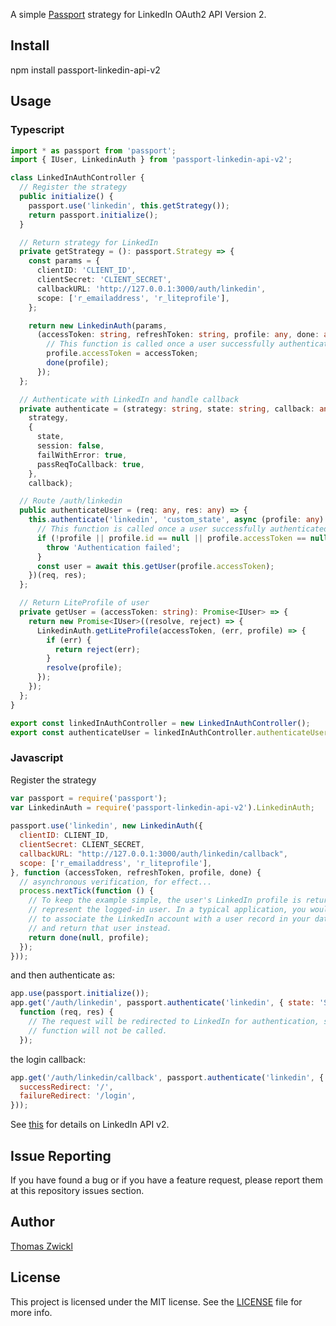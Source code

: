 A simple [Passport](http://passportjs.org/) strategy for LinkedIn OAuth2 API Version 2.

## Install

  npm install passport-linkedin-api-v2

## Usage
### Typescript

~~~typescript
import * as passport from 'passport';
import { IUser, LinkedinAuth } from 'passport-linkedin-api-v2';

class LinkedInAuthController {
  // Register the strategy
  public initialize() {
    passport.use('linkedin', this.getStrategy());
    return passport.initialize();
  }

  // Return strategy for LinkedIn
  private getStrategy = (): passport.Strategy => {
    const params = {
      clientID: 'CLIENT_ID',
      clientSecret: 'CLIENT_SECRET',
      callbackURL: 'http://127.0.0.1:3000/auth/linkedin',
      scope: ['r_emailaddress', 'r_liteprofile'],
    };

    return new LinkedinAuth(params,
      (accessToken: string, refreshToken: string, profile: any, done: any) => {
        // This function is called once a user successfully authenticated
        profile.accessToken = accessToken;
        done(profile);
      });
  };

  // Authenticate with LinkedIn and handle callback
  private authenticate = (strategy: string, state: string, callback: any) => passport.authenticate(
    strategy,
    {
      state,
      session: false,
      failWithError: true,
      passReqToCallback: true,
    },
    callback);

  // Route /auth/linkedin
  public authenticateUser = (req: any, res: any) => {
    this.authenticate('linkedin', 'custom_state', async (profile: any) => {
      // This function is called once a user successfully authenticated
      if (!profile || profile.id == null || profile.accessToken == null) {
        throw 'Authentication failed';
      }
      const user = await this.getUser(profile.accessToken);
    })(req, res);
  };

  // Return LiteProfile of user
  private getUser = (accessToken: string): Promise<IUser> => {
    return new Promise<IUser>((resolve, reject) => {
      LinkedinAuth.getLiteProfile(accessToken, (err, profile) => {
        if (err) {
          return reject(err);
        }
        resolve(profile);
      });
    });
  };
}

export const linkedInAuthController = new LinkedInAuthController();
export const authenticateUser = linkedInAuthController.authenticateUser;
~~~

### Javascript
Register the strategy
~~~javascript
var passport = require('passport');
var LinkedinAuth = require('passport-linkedin-api-v2').LinkedinAuth;
 
passport.use('linkedin', new LinkedinAuth({
  clientID: CLIENT_ID,
  clientSecret: CLIENT_SECRET,
  callbackURL: "http://127.0.0.1:3000/auth/linkedin/callback",
  scope: ['r_emailaddress', 'r_liteprofile'],
}, function (accessToken, refreshToken, profile, done) {
  // asynchronous verification, for effect...
  process.nextTick(function () {
    // To keep the example simple, the user's LinkedIn profile is returned to
    // represent the logged-in user. In a typical application, you would want
    // to associate the LinkedIn account with a user record in your database,
    // and return that user instead.
    return done(null, profile);
  });
}));
~~~
and then authenticate as:
~~~javascript
app.use(passport.initialize());
app.get('/auth/linkedin', passport.authenticate('linkedin', { state: 'SOME STATE' }),
  function (req, res) {
    // The request will be redirected to LinkedIn for authentication, so this
    // function will not be called.
  });
~~~
the login callback:
~~~javascript
app.get('/auth/linkedin/callback', passport.authenticate('linkedin', {
  successRedirect: '/',
  failureRedirect: '/login',
}));
~~~

See [this](https://docs.microsoft.com/en-us/linkedin/consumer/) for details on LinkedIn API v2.

## Issue Reporting

If you have found a bug or if you have a feature request, please report them at this repository issues section.

## Author

[Thomas Zwickl](https://github.com/tzwickl)

## License

This project is licensed under the MIT license. See the [LICENSE](LICENSE) file for more info.
